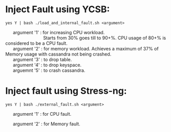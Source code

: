 # Inject Fault using YCSB:

    yes Y | bash ./load_and_internal_fault.sh <argument>
    
&nbsp;&nbsp;&nbsp;&nbsp;&nbsp;&nbsp;argument '1' : for increasing CPU workload. 
<br />&nbsp;&nbsp;&nbsp;&nbsp;&nbsp;&nbsp;&nbsp;&nbsp;&nbsp;&nbsp;&nbsp;&nbsp;&nbsp;&nbsp;&nbsp;&nbsp;&nbsp;&nbsp;&nbsp;&nbsp;&nbsp;&nbsp;&nbsp;&nbsp;&nbsp;&nbsp;&nbsp;&nbsp;&nbsp;&nbsp;Starts from 30% goes till to 90+%. CPU usage of 80+% is considered to be a CPU fault.
<br />&nbsp;&nbsp;&nbsp;&nbsp;&nbsp;&nbsp;argument '2' : for memory workload. Achieves a maximum of 37% of Memory usage with cassandra not being crashed.
<br />&nbsp;&nbsp;&nbsp;&nbsp;&nbsp;&nbsp;argument '3' : to drop table.
<br />&nbsp;&nbsp;&nbsp;&nbsp;&nbsp;&nbsp;argument '4' : to drop keyspace.
<br />&nbsp;&nbsp;&nbsp;&nbsp;&nbsp;&nbsp;arguemnt '5' : to crash cassandra.

    
# Inject fault using Stress-ng:

    yes Y | bash ./external_fault.sh <argument>
    
&nbsp;&nbsp;&nbsp;&nbsp;&nbsp;&nbsp;argument '1' : for CPU fault.

&nbsp;&nbsp;&nbsp;&nbsp;&nbsp;&nbsp;argument '2' : for Memory fault.
